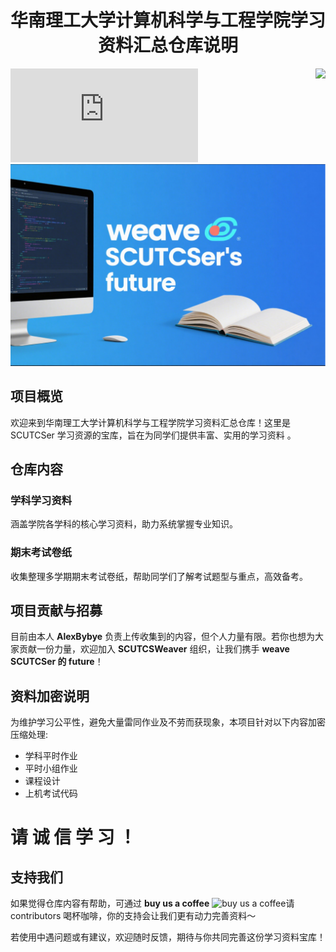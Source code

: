 <h1 align='center'>华南理工大学计算机科学与工程学院学习资料汇总仓库说明</h1>
<img align="right" src="https://visitor-badge.laobi.icu/badge?page_id=/SCUTCSWeaver/SCUT_CS">

[![GitHub license](https://badgen.net/github/license/Naereen/Strapdown.js)](https://github.com/Naereen/StrapDown.js/blob/master/LICENSE)
![index](resources_for_repo/index.png)
## 项目概览

欢迎来到华南理工大学计算机科学与工程学院学习资料汇总仓库！这里是 SCUTCSer 学习资源的宝库，旨在为同学们提供丰富、实用的学习资料 。  


## 仓库内容
### 学科学习资料  
涵盖学院各学科的核心学习资料，助力系统掌握专业知识。  

### 期末考试卷纸  
收集整理多学期期末考试卷纸，帮助同学们了解考试题型与重点，高效备考。  


## 项目贡献与招募
目前由本人 **AlexBybye** 负责上传收集到的内容，但个人力量有限。若你也想为大家贡献一份力量，欢迎加入 **SCUTCSWeaver** 组织，让我们携手 **weave SCUTCSer 的 future**！  


## 资料加密说明
为维护学习公平性，避免大量雷同作业及不劳而获现象，本项目针对以下内容加密压缩处理:
- 学科平时作业  
- 平时小组作业  
- 课程设计  
- 上机考试代码  

# 请 诚 信 学 习 ！
## 支持我们
如果觉得仓库内容有帮助，可通过 **buy us a coffee** 
![buy us a coffee](https://cdn.buymeacoffee.com/buttons/v2/default-yellow.png)请 contributors 喝杯咖啡，你的支持会让我们更有动力完善资料～  


若使用中遇问题或有建议，欢迎随时反馈，期待与你共同完善这份学习资料宝库！
